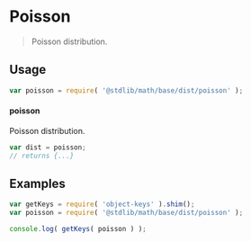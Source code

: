 # Poisson

> Poisson distribution.


<section class="usage">

## Usage

``` javascript
var poisson = require( '@stdlib/math/base/dist/poisson' );
```

#### poisson

Poisson distribution.

``` javascript
var dist = poisson;
// returns {...}
```

</section>

<!-- /.usage -->


<section class="examples">

## Examples

<!-- TODO: better examples -->

``` javascript
var getKeys = require( 'object-keys' ).shim();
var poisson = require( '@stdlib/math/base/dist/poisson' );

console.log( getKeys( poisson ) );
```

</section>

<!-- /.examples -->


<section class="links">

</section>

<!-- /.links -->
